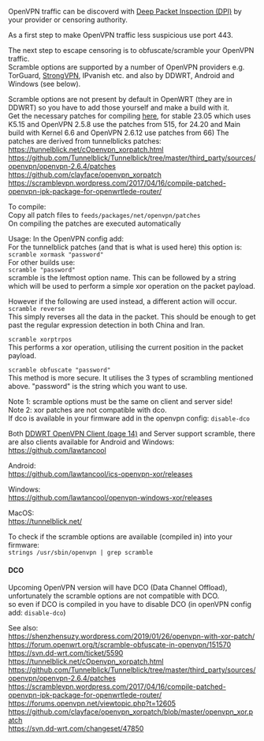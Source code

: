 OpenVPN traffic can be discoverd with [Deep Packet Inspection (DPI)](https://en.wikipedia.org/wiki/Deep_packet_inspection) by your provider or censoring authority.  

As a first step to make OpenVPN traffic less suspicious use port 443.  

The next step to escape censoring is to obfuscate/scramble your OpenVPN traffic.  
Scramble options are supported by a number of OpenVPN providers e.g. TorGuard, [StrongVPN](https://support.strongvpn.com/hc/en-us/articles/360034090394-About-the-Scramble-feature-in-StrongVPN), IPvanish etc. and also by DDWRT, Android and Windows (see below).  

Scramble options are not present by default in OpenWRT (they are in DDWRT) so you have to add those yourself and make a build with it.  
Get the necessary patches for compiling [here](https://github.com/egc112/OpenWRT-egc-add-on/tree/main/openvpn-scramble/feeds), for stable 23.05 which uses K5.15 and OpenVPN 2.5.8 use the patches from 515, for 24.20 and Main build with Kernel 6.6 and OpenVPN 2.6.12 use patches from 66) 
The patches are derived from tunnelblicks patches:   
https://tunnelblick.net/cOpenvpn_xorpatch.html  
https://github.com/Tunnelblick/Tunnelblick/tree/master/third_party/sources/openvpn/openvpn-2.6.4/patches  
https://github.com/clayface/openvpn_xorpatch  
https://scramblevpn.wordpress.com/2017/04/16/compile-patched-openvpn-ipk-package-for-openwrtlede-router/  
  
To compile:  
Copy all patch files to `feeds/packages/net/openvpn/patches`  
On compiling the patches are executed automatically  

Usage:
In the OpenVPN config add:  
For the tunnelblick patches (and that is what is used here) this option is:  
`scramble xormask "password"`  
For other builds use:  
`scramble "password"`  
scramble is the leftmost option name. This can be followed by a string which will be used to perform a simple xor operation on the packet payload.  

However if the following are used instead, a different action will occur.  
`scramble reverse`  
This simply reverses all the data in the packet. This should be enough to get past the regular expression detection in both China and Iran.  

`scramble xorptrpos`  
This performs a xor operation, utilising the current position in the packet payload.  

`scramble obfuscate "password"`  
This method is more secure. It utilises the 3 types of scrambling mentioned above. "password" is the string which you want to use.  

Note 1: scramble options must be the same on client and server side!  
Note 2: xor patches are not compatible with dco.   
If dco is available in your firmware add in the openvpn config: `disable-dco`  

Both [DDWRT OpenVPN Client (page 14)](https://forum.dd-wrt.com/phpBB2/download.php?id=48550) and Server support scramble, there are also clients available for Android and Windows:  
https://github.com/lawtancool  
 
Android:  
https://github.com/lawtancool/ics-openvpn-xor/releases  

Windows:  
https://github.com/lawtancool/openvpn-windows-xor/releases

MacOS:  
https://tunnelblick.net/  
  
To check if the scramble options are available (compiled in) into your firmware:  
`strings /usr/sbin/openvpn | grep scramble`  
  
 
#### DCO
Upcoming OpenVPN version will have DCO (Data Channel Offload), unfortunately the scramble options are not compatible with DCO.  
so even if DCO is compiled in you have to disable DCO (in openVPN config add: `disable-dco`)  

See also:  
https://shenzhensuzy.wordpress.com/2019/01/26/openvpn-with-xor-patch/  
https://forum.openwrt.org/t/scramble-obfuscate-in-openvpn/151570  
https://svn.dd-wrt.com/ticket/5590  
https://tunnelblick.net/cOpenvpn_xorpatch.html  
https://github.com/Tunnelblick/Tunnelblick/tree/master/third_party/sources/openvpn/openvpn-2.6.4/patches  
https://scramblevpn.wordpress.com/2017/04/16/compile-patched-openvpn-ipk-package-for-openwrtlede-router/
https://forums.openvpn.net/viewtopic.php?t=12605  
https://github.com/clayface/openvpn_xorpatch/blob/master/openvpn_xor.patch   
https://svn.dd-wrt.com/changeset/47850   
  


